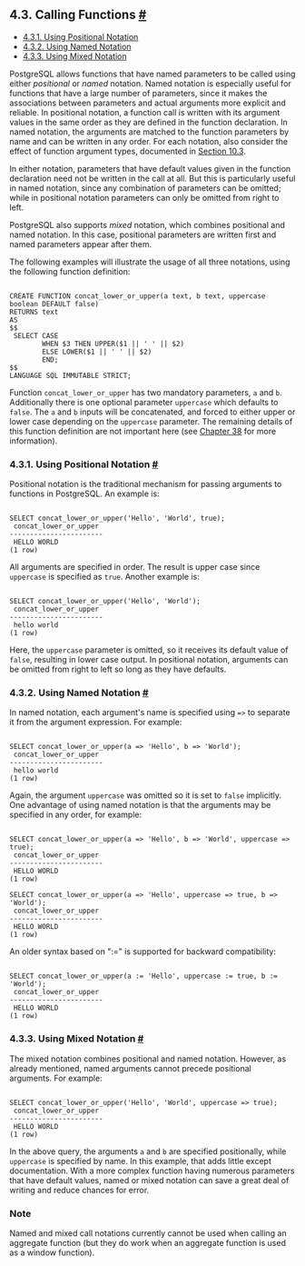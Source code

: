 ## 4.3. Calling Functions [#](#SQL-SYNTAX-CALLING-FUNCS)

  * [4.3.1. Using Positional Notation](sql-syntax-calling-funcs#SQL-SYNTAX-CALLING-FUNCS-POSITIONAL)
  * [4.3.2. Using Named Notation](sql-syntax-calling-funcs#SQL-SYNTAX-CALLING-FUNCS-NAMED)
  * [4.3.3. Using Mixed Notation](sql-syntax-calling-funcs#SQL-SYNTAX-CALLING-FUNCS-MIXED)

PostgreSQL allows functions that have named parameters to be called using either *positional* or *named* notation. Named notation is especially useful for functions that have a large number of parameters, since it makes the associations between parameters and actual arguments more explicit and reliable. In positional notation, a function call is written with its argument values in the same order as they are defined in the function declaration. In named notation, the arguments are matched to the function parameters by name and can be written in any order. For each notation, also consider the effect of function argument types, documented in [Section 10.3](typeconv-func "10.3. Functions").

In either notation, parameters that have default values given in the function declaration need not be written in the call at all. But this is particularly useful in named notation, since any combination of parameters can be omitted; while in positional notation parameters can only be omitted from right to left.

PostgreSQL also supports *mixed* notation, which combines positional and named notation. In this case, positional parameters are written first and named parameters appear after them.

The following examples will illustrate the usage of all three notations, using the following function definition:

```

CREATE FUNCTION concat_lower_or_upper(a text, b text, uppercase boolean DEFAULT false)
RETURNS text
AS
$$
 SELECT CASE
        WHEN $3 THEN UPPER($1 || ' ' || $2)
        ELSE LOWER($1 || ' ' || $2)
        END;
$$
LANGUAGE SQL IMMUTABLE STRICT;
```

Function `concat_lower_or_upper` has two mandatory parameters, `a` and `b`. Additionally there is one optional parameter `uppercase` which defaults to `false`. The `a` and `b` inputs will be concatenated, and forced to either upper or lower case depending on the `uppercase` parameter. The remaining details of this function definition are not important here (see [Chapter 38](extend "Chapter 38. Extending SQL") for more information).

### 4.3.1. Using Positional Notation [#](#SQL-SYNTAX-CALLING-FUNCS-POSITIONAL)

Positional notation is the traditional mechanism for passing arguments to functions in PostgreSQL. An example is:

```

SELECT concat_lower_or_upper('Hello', 'World', true);
 concat_lower_or_upper
-----------------------
 HELLO WORLD
(1 row)
```

All arguments are specified in order. The result is upper case since `uppercase` is specified as `true`. Another example is:

```

SELECT concat_lower_or_upper('Hello', 'World');
 concat_lower_or_upper
-----------------------
 hello world
(1 row)
```

Here, the `uppercase` parameter is omitted, so it receives its default value of `false`, resulting in lower case output. In positional notation, arguments can be omitted from right to left so long as they have defaults.

### 4.3.2. Using Named Notation [#](#SQL-SYNTAX-CALLING-FUNCS-NAMED)

In named notation, each argument's name is specified using `=>` to separate it from the argument expression. For example:

```

SELECT concat_lower_or_upper(a => 'Hello', b => 'World');
 concat_lower_or_upper
-----------------------
 hello world
(1 row)
```

Again, the argument `uppercase` was omitted so it is set to `false` implicitly. One advantage of using named notation is that the arguments may be specified in any order, for example:

```

SELECT concat_lower_or_upper(a => 'Hello', b => 'World', uppercase => true);
 concat_lower_or_upper
-----------------------
 HELLO WORLD
(1 row)

SELECT concat_lower_or_upper(a => 'Hello', uppercase => true, b => 'World');
 concat_lower_or_upper
-----------------------
 HELLO WORLD
(1 row)
```

An older syntax based on ":=" is supported for backward compatibility:

```

SELECT concat_lower_or_upper(a := 'Hello', uppercase := true, b := 'World');
 concat_lower_or_upper
-----------------------
 HELLO WORLD
(1 row)
```

### 4.3.3. Using Mixed Notation [#](#SQL-SYNTAX-CALLING-FUNCS-MIXED)

The mixed notation combines positional and named notation. However, as already mentioned, named arguments cannot precede positional arguments. For example:

```

SELECT concat_lower_or_upper('Hello', 'World', uppercase => true);
 concat_lower_or_upper
-----------------------
 HELLO WORLD
(1 row)
```

In the above query, the arguments `a` and `b` are specified positionally, while `uppercase` is specified by name. In this example, that adds little except documentation. With a more complex function having numerous parameters that have default values, named or mixed notation can save a great deal of writing and reduce chances for error.

### Note

Named and mixed call notations currently cannot be used when calling an aggregate function (but they do work when an aggregate function is used as a window function).
